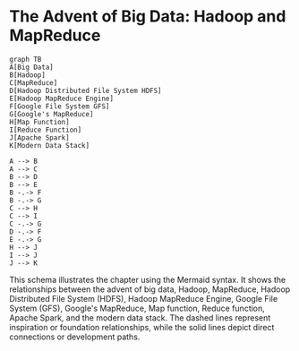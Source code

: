 # The Advent of Big Data: Hadoop and MapReduce

```mermaid
graph TB
A[Big Data]
B[Hadoop]
C[MapReduce]
D[Hadoop Distributed File System HDFS]
E[Hadoop MapReduce Engine]
F[Google File System GFS]
G[Google's MapReduce]
H[Map Function]
I[Reduce Function]
J[Apache Spark]
K[Modern Data Stack]

A --> B
A --> C
B --> D
B --> E
B -.-> F
B -.-> G
C --> H
C --> I
C -.-> G
D -.-> F
E -.-> G
H --> J
I --> J
J --> K
```

This schema illustrates the chapter using the Mermaid syntax. It shows the relationships between the advent of big data, Hadoop, MapReduce, Hadoop Distributed File System (HDFS), Hadoop MapReduce Engine, Google File System (GFS), Google's MapReduce, Map function, Reduce function, Apache Spark, and the modern data stack. The dashed lines represent inspiration or foundation relationships, while the solid lines depict direct connections or development paths.	